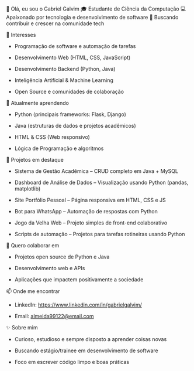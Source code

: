 👋 Olá, eu sou o Gabriel Galvim
🎓 Estudante de Ciência da Computação
💻 Apaixonado por tecnologia e desenvolvimento de software
🚀 Buscando contribuir e crescer na comunidade tech


👀 Interesses
- Programação de software e automação de tarefas

- Desenvolvimento Web (HTML, CSS, JavaScript)

- Desenvolvimento Backend (Python, Java)

- Inteligência Artificial & Machine Learning

- Open Source e comunidades de colaboração

🌱 Atualmente aprendendo

- Python (principais frameworks: Flask, Django)

- Java (estruturas de dados e projetos acadêmicos)

- HTML & CSS (Web responsivo)

- Lógica de Programação e algoritmos

💼 Projetos em destaque

- Sistema de Gestão Acadêmica – CRUD completo em Java + MySQL

- Dashboard de Análise de Dados – Visualização usando Python (pandas, matplotlib)

- Site Portfólio Pessoal – Página responsiva em HTML, CSS e JS

- Bot para WhatsApp – Automação de respostas com Python

- Jogo da Velha Web – Projeto simples de front-end colaborativo

- Scripts de automação – Projetos para tarefas rotineiras usando Python

💞️ Quero colaborar em
- Projetos open source de Python e Java

- Desenvolvimento web e APIs

- Aplicações que impactem positivamente a sociedade

📫 Onde me encontrar
- LinkedIn: https://www.linkedin.com/in/gabrielgalvim/

- Email: almeida99122@email.com

✨ Sobre mim
- Curioso, estudioso e sempre disposto a aprender coisas novas

- Buscando estágio/trainee em desenvolvimento de software

- Foco em escrever código limpo e boas práticas
